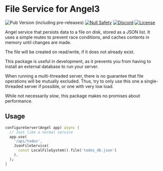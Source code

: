# File Service for Angel3

![Pub Version (including pre-releases)](https://img.shields.io/pub/v/angel3_file_service?include_prereleases)
[![Null Safety](https://img.shields.io/badge/null-safety-brightgreen)](https://dart.dev/null-safety)
[![Discord](https://img.shields.io/discord/1060322353214660698)](https://discord.gg/3X6bxTUdCM)
[![License](https://img.shields.io/github/license/dart-backend/angel)](https://github.com/dart-backend/angel/tree/master/packages/file_service/LICENSE)

Angel service that persists data to a file on disk, stored as a JSON list. It uses a simple mutex to prevent race conditions, and caches contents in memory until changes are made.

The file will be created on read/write, if it does not already exist.

This package is useful in development, as it prevents you from having to install an external database to run your server.

When running a multi-threaded server, there is no guarantee that file operations will be mutually excluded. Thus, try to only use this one a single-threaded server if possible, or one with very low load.

While not necessarily *slow*, this package makes no promises about performance.

## Usage

```dart
configureServer(Angel app) async {
  // Just like a normal service
  app.use(
    '/api/todos',
    JsonFileService(
      const LocalFileSystem().file('todos_db.json')
    ),
  );
}
```
